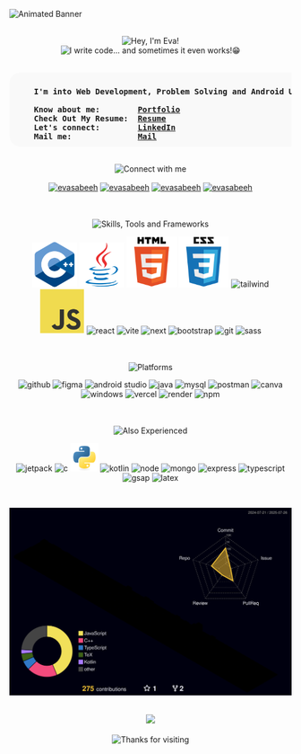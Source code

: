 ![Animated Banner](https://github.com/user-attachments/assets/f1b140a6-c1bc-4171-a05a-b33bb7fd8549)

<br> 

<div align="center">
    <img loading="lazy" src="https://readme-typing-svg.demolab.com?font=Fira+Code&weight=700&size=40&duration=1500&pause=500&color=EB008B&center=true&vCenter=true&repeat=false&width=395&height=50&lines=Hey%2C+I'm++Eva!" alt="Hey, I'm Eva!" />
</div>

<div align="center">
    <img loading="lazy" src="https://readme-typing-svg.demolab.com?font=Fira+Code&weight=700&size=17&duration=1500&pause=1500&color=00C9A7&center=true&vCenter=true&multiline=false&width=600&height=50&lines=I+write+code...+and+sometimes+it+even+works!+%F0%9F%98%81" alt="I write code... and sometimes it even works!😁" />
</div>

<br>

<pre>
<div style="padding: 10px; border-radius: 20px; background-color: #f9f9f9; display: inline-block;">
    <b>I'm into Web Development, Problem Solving and Android UI Development.</b><br>
    <b>Know about me:        <a href="https://evasabeeh.github.io/" target="_blank" rel="noopener noreferrer">Portfolio</a></b>
    <b>Check Out My Resume:  <a href="https://drive.google.com/file/d/1bl4uwfV8MdEZQ8FeSAEiLNzOOcW1i6xC/view?usp=drive_link" target="_blank" rel="noopener noreferrer">Resume</a></b>
    <b>Let's connect:        <a href="https://www.linkedin.com/in/eva-sabeeh/" target="_blank" rel="noopener noreferrer">LinkedIn</a></b> 
    <b>Mail me:              <a href="mailto:evasabeeh@gmail.com" target="_blank" rel="noopener noreferrer">Mail</a></b>
</div>
</pre>

<br>

<div align="center">
    <img loading="lazy" src="https://readme-typing-svg.demolab.com?font=Fira+Code&weight=500&size=20&duration=1&pause=1&color=00C9A7&center=true&vCenter=true&repeat=false&width=500&height=50&lines=Connect+with+me" alt="Connect with me" />
</div>

<p align="center">
<a href="https://www.hackerrank.com/evasabeeh" target="blank"><img align="center" src="https://img.shields.io/badge/-Hackerrank-2EC866?style=for-the-badge&logo=HackerRank&logoColor=white" alt="evasabeeh" /></a>
<a href="https://www.leetcode.com/evasabeeh" target="blank"><img align="center" src="https://img.shields.io/badge/LeetCode-000000?style=for-the-badge&logo=LeetCode&logoColor=#d16c06" alt="evasabeeh" /></a>
<a href="https://www.geeksforgeeks.org/user/evas190401/" target="blank"><img align="center" src="https://img.shields.io/badge/GeeksforGeeks-gray?style=for-the-badge&logo=geeksforgeeks&logoColor=35914c" alt="evasabeeh"/></a>
<a href="https://codeforces.com/profile/eva_sabeeh" target="blank"><img align="center" src="https://img.shields.io/badge/Codeforces-445f9d?style=for-the-badge&logo=Codeforces&logoColor=white" alt="evasabeeh" /></a>
</p>
<br>
<br>
<div align="center">
    <img loading="lazy" src="https://readme-typing-svg.demolab.com?font=Fira+Code&weight=500&size=20&duration=1&pause=1&color=00C9A7&center=true&vCenter=true&repeat=false&width=500&height=50&lines=Skills%2C+Tools+and+Frameworks" alt="Skills, Tools and Frameworks" />
</div>

<p align="center">
<img src="https://raw.githubusercontent.com/devicons/devicon/master/icons/cplusplus/cplusplus-original.svg" alt="cplusplus" width="80" height="80"/> 
<img src="https://raw.githubusercontent.com/devicons/devicon/master/icons/java/java-original.svg" alt="java" width="80" height="80"/>
<img src="https://raw.githubusercontent.com/devicons/devicon/master/icons/html5/html5-original-wordmark.svg" alt="html5" width="90" height="90"/> 
<img src="https://raw.githubusercontent.com/devicons/devicon/master/icons/css3/css3-original-wordmark.svg" alt="css3" width="90" height="90"/>
<img src="https://icon.icepanel.io/Technology/svg/Tailwind-CSS.svg" alt="tailwind" width="80" height="80"/> 
<img src="https://raw.githubusercontent.com/devicons/devicon/master/icons/javascript/javascript-original.svg" alt="javascript" width="80" height="80"/>
<img src="https://upload.wikimedia.org/wikipedia/commons/thumb/a/a7/React-icon.svg/768px-React-icon.svg.png" alt="react" width="80" height="80"/>
<img src="https://icon.icepanel.io/Technology/svg/Vite.js.svg" alt="vite" width="80" height="80"/> 
<img src="https://img.icons8.com/fluent-systems-filled/512/FFFFFF/nextjs.png" alt="next" width="80" height="80"/>
<img src="https://upload.wikimedia.org/wikipedia/commons/thumb/b/b2/Bootstrap_logo.svg/768px-Bootstrap_logo.svg.png?20210507000024" alt="bootstrap" width="80" height="80"/>
<img src="https://www.vectorlogo.zone/logos/git-scm/git-scm-icon.svg" alt="git" width="80" height="80"/>
<img src="https://upload.wikimedia.org/wikipedia/commons/thumb/9/96/Sass_Logo_Color.svg/2560px-Sass_Logo_Color.svg.png" alt="sass" width="80" height="80"/>
</p>
<br>
<br>
<div align="center">
    <img loading="lazy" src="https://readme-typing-svg.demolab.com?font=Fira+Code&weight=500&size=20&duration=1&pause=1&color=00C9A7&center=true&vCenter=true&repeat=false&width=500&height=50&lines=Platforms" alt="Platforms" />
</div>

<p align="center">
<img src="https://uxwing.com/wp-content/themes/uxwing/download/brands-and-social-media/github-white-icon.png" alt="github" width="80" height="80"/>
<img src="https://www.vectorlogo.zone/logos/figma/figma-icon.svg" alt="figma" width="80" height="80"/> 
<img src="https://uxwing.com/wp-content/themes/uxwing/download/brands-and-social-media/android-studio-icon.png" alt="android studio" width="80" height="80"/> 
<img src="https://uxwing.com/wp-content/themes/uxwing/download/brands-and-social-media/visual-studio-code-icon.png" alt="java" width="80" height="80"/> 
<img src="https://pngimg.com/uploads/mysql/mysql_PNG23.png" alt="mysql" width="80" height="80"/> 
<img src="https://uxwing.com/wp-content/themes/uxwing/download/brands-and-social-media/postman-icon.png" alt="postman" width="80" height="80"/> 
<img src="https://uxwing.com/wp-content/themes/uxwing/download/brands-and-social-media/canva-icon.png" alt="canva" width="80" height="80"/>
<img src="https://upload.wikimedia.org/wikipedia/commons/thumb/0/0a/Unofficial_Windows_logo_variant_-_2002%E2%80%932012_%28Multicolored%29.svg/255px-Unofficial_Windows_logo_variant_-_2002%E2%80%932012_%28Multicolored%29.svg.png" alt="windows" width="80" height="80"/> 
<img src="https://cdn.brandfetch.io/idBNXhKpAC/w/400/h/400/theme/dark/icon.png?c=1bxid64Mup7aczewSAYMX&t=1737134111218" alt="vercel" width="80" height="80"/> 
<img src="https://cdn.sanity.io/images/34ent8ly/production/ec37a3660704e1fa2b4246c9a01ab34e145194ad-824x824.png" alt="render" width="80" height="80"/> 
<img src="https://upload.wikimedia.org/wikipedia/commons/d/db/Npm-logo.svg" alt="npm" width="80" height="80"/> 
</p>
<br>
<br>
<div align="center">
    <img loading="lazy" src="https://readme-typing-svg.demolab.com?font=Fira+Code&weight=500&size=20&duration=1&pause=1&color=00C9A7&center=true&vCenter=true&repeat=false&width=500&height=50&lines=Also+Experienced" alt="Also Experienced" />
</div>

<p align="center">
<img src="https://developers.google.com/static/focus/images/jetpack-comp.png" alt="jetpack" width="50" height="50"/> 
<img src="https://upload.wikimedia.org/wikipedia/commons/1/18/C_Programming_Language.svg" alt="c" width="50" height="50"/> 
<img src="https://raw.githubusercontent.com/devicons/devicon/master/icons/python/python-original.svg" alt="python" width="50" height="50"/> 
<img src="https://www.vectorlogo.zone/logos/kotlinlang/kotlinlang-icon.svg" alt="kotlin" width="50" height="50"/> 
<img src="https://img.icons8.com/fluent/512/node-js.png" alt="node" width="50" height="50"/>
<img src="https://cdn.iconscout.com/icon/free/png-256/free-mongodb-logo-icon-download-in-svg-png-gif-file-formats--wordmark-programming-langugae-freebies-pack-logos-icons-1175140.png?f=webp" alt="mongo" width="50" height="50"/>
<img src="https://w7.pngwing.com/pngs/925/447/png-transparent-express-js-node-js-javascript-mongodb-node-js-text-trademark-logo-thumbnail.png" alt="express" width="50" height="50"/> 
<img src="https://upload.wikimedia.org/wikipedia/commons/thumb/4/4c/Typescript_logo_2020.svg/2048px-Typescript_logo_2020.svg.png" alt="typescript" width="50" height="50"/>
<img src="https://img1.daumcdn.net/thumb/R1280x0/?scode=mtistory2&fname=https%3A%2F%2Fblog.kakaocdn.net%2Fdn%2FedQkFg%2Fbtq66jMy5hK%2FUK280mtnLW2LX4kDKtrGr0%2Fimg.png" alt="gsap" width="60" height="60"/>
<img src="https://icon.icepanel.io/Technology/png-shadow-512/TeX.png" alt="latex" width="50" height="50"/> 
</p>
<br>

![](./profile-3d-contrib/profile-night-rainbow.svg)

<!--img align="center" src="/github-metrics.svg" alt="Metrics" width="100%"-->

<br>

<div align="center">
    <img src="https://streak-stats.demolab.com/?user=evasabeeh"/>
</div>

<br>

<div align="center">
    <img loading="lazy" src="https://readme-typing-svg.demolab.com?font=Anton&weight=700&size=18&duration=2500&pause=1000&color=00C9A7&center=true&vCenter=true&width=210&height=20&lines=Thanks+for+visiting!" alt="Thanks for visiting" />
</div>
